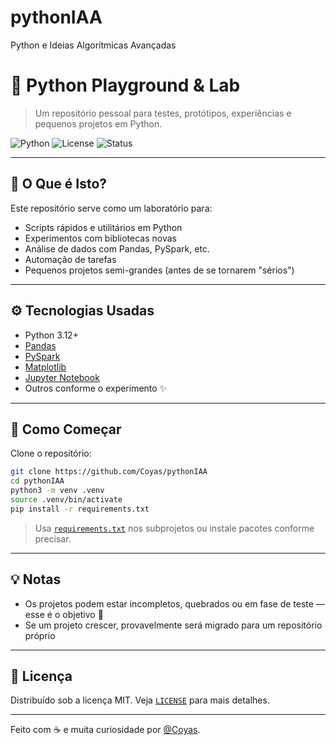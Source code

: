 # pythonIAA

Python e Ideias Algorítmicas Avançadas

# 🐍 Python Playground & Lab

> Um repositório pessoal para testes, protótipos, experiências e pequenos projetos em Python.

![Python](https://img.shields.io/badge/Python-3.12+-blue?logo=python)
![License](https://img.shields.io/badge/license-MIT-green)
![Status](https://img.shields.io/badge/status-experimental-orange)

---

## 🧪 O Que é Isto?

Este repositório serve como um laboratório para:

- Scripts rápidos e utilitários em Python
- Experimentos com bibliotecas novas
- Análise de dados com Pandas, PySpark, etc.
- Automação de tarefas
- Pequenos projetos semi-grandes (antes de se tornarem "sérios")

---

## ⚙️ Tecnologias Usadas

- Python 3.12+
- [Pandas](https://pandas.pydata.org/)
- [PySpark](https://spark.apache.org/docs/latest/api/python/)
- [Matplotlib](https://matplotlib.org/)
- [Jupyter Notebook](https://jupyter.org/)
- Outros conforme o experimento ✨

---

## 🚀 Como Começar

Clone o repositório:

```bash
git clone https://github.com/Coyas/pythonIAA
cd pythonIAA
python3 -m venv .venv
source .venv/bin/activate
pip install -r requirements.txt
```

> Usa [`requirements.txt`](https://pip.pypa.io/en/stable/reference/requirements-file-format/) nos subprojetos ou instale pacotes conforme precisar.

---

## 💡 Notas

- Os projetos podem estar incompletos, quebrados ou em fase de teste — esse é o objetivo 🎯
- Se um projeto crescer, provavelmente será migrado para um repositório próprio

---

## 📄 Licença

Distribuído sob a licença MIT. Veja [`LICENSE`](LICENSE) para mais detalhes.

---

Feito com ☕ e muita curiosidade por [@Coyas](https://github.com/Coyas).
